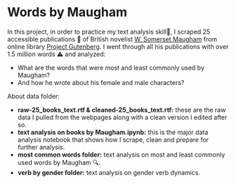 # Words by Maugham

In this project, in order to practice my text analysis skill🧐, I scraped 25 accessible publications 📖 of British novelist [W. Somerset Maugham](https://en.wikipedia.org/wiki/W._Somerset_Maugham) from online library [Project Gutenberg](https://www.gutenberg.org/ebooks/author/126). I went through all his publications with over 1.5 million words ⚠️ and analyzed: 

- What are the words that were most and least commonly used by Maugham? 
- And how he wrote about his female and male characters? 

About data folder:
- **raw-25_books_text.rtf & cleaned-25_books_text.rtf:** 
these are the raw data I pulled from the webpages along with a clean version I edited after so.
- **text analysis on books by Maugham.ipynb:** this is the major data analysis notebook that shows how I scrape, clean and prepare for further analysis.
- **most common words folder:** text analysis on most and least commonly used words by Maugham 🔍.
- **verb by gender folder:** text analysis on gender verb dynamics.
